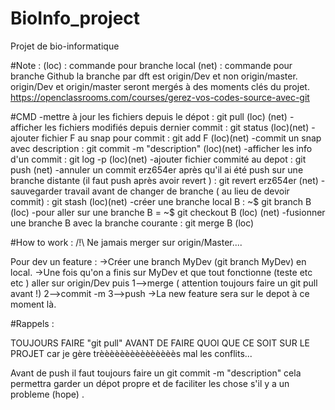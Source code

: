 # BioInfo_project
Projet de bio-informatique 

#Note : 
(loc) : commande pour branche local 
(net) : commande pour branche Github
la branche par dft est origin/Dev et non origin/master. 
origin/Dev et origin/master seront mergés à des moments clés du projet.
https://openclassrooms.com/courses/gerez-vos-codes-source-avec-git


#CMD
-mettre à jour les fichiers depuis le dépot : git pull (loc) (net)
-afficher les fichiers modifiés depuis dernier commit : git status (loc)(net)
-ajouter fichier F au snap pour commit : git add F (loc)(net)
-commit un snap avec description : git commit -m "description" (loc)(net)
-afficher les info d'un commit : git log -p (loc)(net)
-ajouter fichier commité au depot : git push (net)
-annuler un commit erz654er après qu'il ai été push sur une branche distante (il faut push après avoir revert ) : git revert erz654er  (net)
-sauvegarder travail avant de changer de branche ( au lieu de devoir commit) : git stash (loc)(net)
-créer une branche local B : ~$ git branch B (loc)
-pour aller sur une branche B = ~$ git checkout B (loc) (net)
-fusionner une branche B avec la branche courante : git merge B (loc)


#How to work :
/!\ Ne jamais merger sur origin/Master....

Pour dev un feature :
->Créer une branch MyDev (git branch MyDev) en local. 
->Une fois qu'on a finis sur MyDev et que tout fonctionne (teste etc etc ) aller sur origin/Dev puis 
    1-->merge ( attention toujours faire un git pull avant !)
    2-->commit -m
    3-->push
->La new feature sera sur le depot à ce moment là.

 

#Rappels :

TOUJOURS FAIRE  "git pull" AVANT DE FAIRE QUOI QUE CE SOIT SUR LE PROJET car je gère trèèèèèèèèèèèèèèès mal les conflits...

Avant de push il faut toujours faire un git commit -m "description" cela permettra garder un dépot propre et de faciliter les chose s'il y a un probleme (hope) . 
